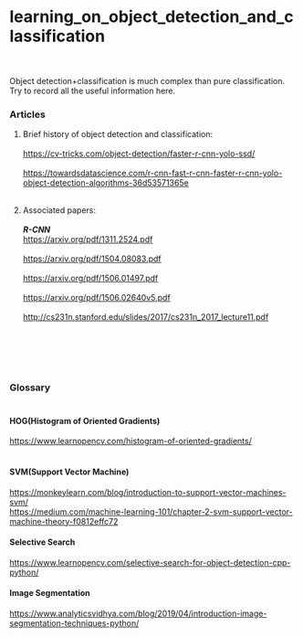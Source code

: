 # learning_on_object_detection_and_classification<br/><br/>

Object detection+classification is much complex than pure classification. Try to record all the useful information here.

### Articles<br/>
1. Brief history of object detection and classification:<br/><br/>
https://cv-tricks.com/object-detection/faster-r-cnn-yolo-ssd/<br/><br/>
https://towardsdatascience.com/r-cnn-fast-r-cnn-faster-r-cnn-yolo-object-detection-algorithms-36d53571365e<br/><br/>

2. Associated papers:<br/><br/>
***R-CNN***<br/>
https://arxiv.org/pdf/1311.2524.pdf<br/><br/>
https://arxiv.org/pdf/1504.08083.pdf<br/><br/>
https://arxiv.org/pdf/1506.01497.pdf<br/><br/>
https://arxiv.org/pdf/1506.02640v5.pdf<br/><br/>
http://cs231n.stanford.edu/slides/2017/cs231n_2017_lecture11.pdf<br/><br/>

<br/><br/><br/>

### Glossary<br/><br/>

#### HOG(Histogram of Oriented Gradients)<br/>
https://www.learnopencv.com/histogram-of-oriented-gradients/<br/><br/>

#### SVM(Support Vector Machine)<br/>
https://monkeylearn.com/blog/introduction-to-support-vector-machines-svm/<br/>
https://medium.com/machine-learning-101/chapter-2-svm-support-vector-machine-theory-f0812effc72<br/>

#### Selective Search<br/>
https://www.learnopencv.com/selective-search-for-object-detection-cpp-python/<br/>

#### Image Segmentation<br/>
https://www.analyticsvidhya.com/blog/2019/04/introduction-image-segmentation-techniques-python/<br/>

